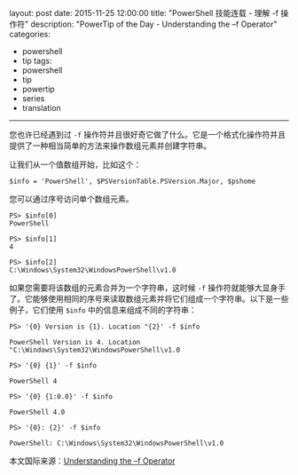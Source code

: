 ﻿layout: post
date: 2015-11-25 12:00:00
title: "PowerShell 技能连载 - 理解 -f 操作符"
description: "PowerTip of the Day - Understanding the –f Operator"
categories:
- powershell
- tip
tags:
- powershell
- tip
- powertip
- series
- translation
---
您也许已经遇到过 `-f` 操作符并且很好奇它做了什么。它是一个格式化操作符并且提供了一种相当简单的方法来操作数组元素并创建字符串。

让我们从一个值数组开始，比如这个：

    $info = 'PowerShell', $PSVersionTable.PSVersion.Major, $pshome

您可以通过序号访问单个数组元素。

     
    PS> $info[0]
    PowerShell
    
    PS> $info[1]
    4
    
    PS> $info[2]
    C:\Windows\System32\WindowsPowerShell\v1.0

如果您需要将该数组的元素合并为一个字符串，这时候 `-f` 操作符就能够大显身手了。它能够使用相同的序号来读取数组元素并将它们组成一个字符串。以下是一些例子，它们使用 `$info` 中的信息来组成不同的字符串：

    PS> '{0} Version is {1}. Location "{2}' -f $info
    
    PowerShell Version is 4. Location "C:\Windows\System32\WindowsPowerShell\v1.0
    
    PS> '{0} {1}' -f $info
    
    PowerShell 4
    
    PS> '{0} {1:0.0}' -f $info
    
    PowerShell 4.0
    
    PS> '{0}: {2}' -f $info
    
    PowerShell: C:\Windows\System32\WindowsPowerShell\v1.0

<!--more-->
本文国际来源：[Understanding the –f Operator](http://community.idera.com/powershell/powertips/b/tips/posts/understanding-the-f-operator)
